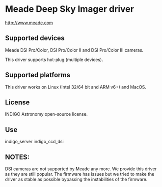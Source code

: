 # Meade Deep Sky Imager driver

http://www.meade.com

## Supported devices

Meade DSI Pro/Color, DSI Pro/Color II and DSI Pro/Color III cameras.

This driver supports hot-plug (multiple devices).

## Supported platforms

This driver works on Linux (Intel 32/64 bit and ARM v6+) and MacOS.

## License

INDIGO Astronomy open-source license.

## Use

indigo_server indigo_ccd_dsi

## NOTES:
DSI cameras are not supported by Meade any more. We provide this driver as they are still popular.
The firmware has issues but we tried to make the driver as stable as possible bypassing the instabilities of the firmware.
